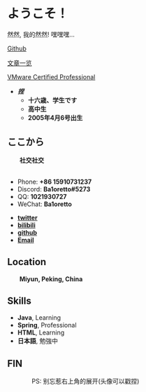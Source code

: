 # ようこそ！

然然, 我的然然! 嘿嘿嘿...

[Github](https://github.com/Ba1oretto)

[文章一览](/_posts/0001-01-01-tags.md)

[VMware Certified Professional](/assets/content/Certification/ApplicationModernizationDevelop2022certificate.pdf)

<!-- .slide -->

- ***捏***
    - **十六歳、学生です**
    - **高中生**
    - **2005年4月6号出生**

<!-- .slide vertical=true -->

## ここから

&emsp;&emsp;**社交社交**<br/><br/>

- Phone: **+86 15910731237**
- Discord: **Ba1oretto#5273**
- QQ: **1021930727**
- WeChat: **Ba1oretto**

<!-- .slide -->

- **[twitter](https://twitter.com/ZeroTwo08100166)**
- **[bilibili](https://space.bilibili.com/361996128)**
- **[github](https://github.com/Ba1oretto)**
- **[Email](mailto:sunjiamu@outlook.com)**

<!-- .slide vertical=true -->

## Location

&emsp;&emsp;**Miyun, Peking, China**

<!-- .slide -->

## Skills

- **Java**, Learning
- **Spring**, Professional
- **HTML**, Learning
- **日本語**, 勉強中

<!-- .slide vertical=true -->

## **FIN**

&emsp;&emsp;&emsp;&emsp;PS: 别忘惹右上角的展开(头像可以戳捏)
